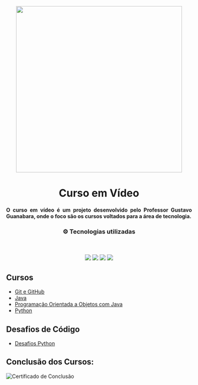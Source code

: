 <div align="center">
<img src="https://github.com/ThiagoMonts/cursoEmVideo/blob/main/cursoemvideo-logo.png" width="450px"> 
</div>

<h1 align="center">Curso em Vídeo</h1>
<h4 align="justify"> O curso em vídeo é um projeto desenvolvido pelo Professor Gustavo Guanabara, onde o foco são os cursos voltados para a área de tecnologia. </h4>

<h3 align="center">
⚙️ Tecnologias utilizadas

<p>&nbsp;</p>
<img src="https://img.shields.io/badge/css3-%231572B6.svg?style=for-the-badge&logo=css3&logoColor=white"/>
<img src="https://img.shields.io/badge/git-%23F05033.svg?style=for-the-badge&logo=git&logoColor=white"/>
<img src="https://img.shields.io/badge/html5-%23E34F26.svg?style=for-the-badge&logo=html5&logoColor=white"/>
<img src="https://img.shields.io/badge/java-%23ED8B00.svg?style=for-the-badge&logo=java&logoColor=white">
</h3>

## Cursos

- [Git e GitHub](https://github.com/ThiagoMonts/cursoEmVideo/tree/main/gitGitHub)
- [Java](link)
- [Programação Orientada a Objetos com Java](link)
- [Python](https://github.com/ThiagoMonts/cursoEmVideo/tree/main/Python)

## Desafios de Código

- [Desafios Python](https://github.com/ThiagoMonts/cursoEmVideo/tree/main/Python/desafiosPython)


## Conclusão dos Cursos:
![Certificado de Conclusão](link)

